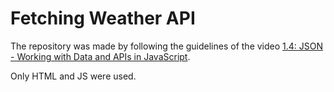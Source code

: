 # Fetching Weather API

The repository was made by following the guidelines of the video [1.4: JSON - Working with Data and APIs in JavaScript](https://www.youtube.com/watch?v=uxf0--uiX0I&list=PLRqwX-V7Uu6YxDKpFzf_2D84p0cyk4T7X&index=7).

Only HTML and JS were used.